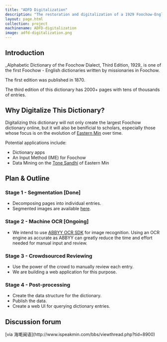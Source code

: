 ```yaml
---
title: "ADFD Digitalization"
description: "The restoration and digitalization of a 1929 Foochow-English Dictionary. "
layout: page.html
collection: project
machinename: ADFD-digitalization
image: adfd-digitalization.png
---
```


<h2 class="ms-Font-xxl">Introduction</h2>
_Alphabetic Dictionary of the Foochow Dialect, Third Edition, 1929_ is one of the first Foochow - English dictionaries written by missionaries in Foochow.

The first edition was published in 1870. 

The third edition of this dictionary has 2000+ pages with tens of thousands of entries.

<h2 class="ms-Font-xxl">Why Digitalize This Dictionary?</h2>

Digitalizing this dictionary will not only create the largest Foochow dictionary online, but it will also be benificial to scholars, especially those whose focus is on the evolution of [Eastern Min](https://en.wikipedia.org/wiki/Eastern_Min) over time.

Potential applications include:

- Dictionary apps
- An Input Method (IME) for Foochow
- Data Mining on the [Tone Sandhi](https://en.wikipedia.org/wiki/Tone_sandhi) of Eastern Min

<h2 class="ms-Font-xxl">Plan & Outline</h2>

### Stage 1 - Segmentation [Done]
- Decomposing pages into individual entries.
- Segmented images are available [here](https://github.com/ztl8702/adfd/tree/master/processing/segments).

### Stage 2 - Machine OCR [Ongoing]
- We intend to use [ABBYY OCR SDK](http://ocrsdk.com/) for image recognition. 
Using an OCR engine as accurate as ABBYY can greatly reduce the time and effort needed for manual input and review.

### Stage 3 - Crowdsourced Reviewing
- Use the power of the crowd to manually review each entry.
- We are building a web application for this purpose.

### Stage 4 - Post-processing
- Create the data structure for the dictionary.
- Publish the data.
- Create a web UI for querying dictionary entries.

<h2 class="ms-Font-xxl">Discussion forum</h2>
[via 海墘闽语](http://www.ispeakmin.com/bbs/viewthread.php?tid=8900)